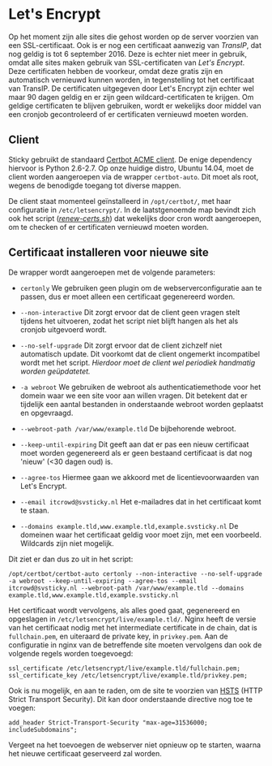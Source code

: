 # Let's Encrypt

Op het moment zijn alle sites die gehost worden op de server voorzien van een SSL-certificaat. Ook is er nog een certificaat aanwezig van *TransIP*, dat nog geldig is tot 6 september 2016. Deze is echter niet meer in gebruik, omdat alle sites maken gebruik van SSL-certificaten van *Let's Encrypt*. Deze certificaten hebben de voorkeur, omdat deze gratis zijn en automatisch vernieuwd kunnen worden, in tegenstelling tot het certificaat van TransIP. De certificaten uitgegeven door Let's Encrypt zijn echter wel maar 90 dagen geldig en er zijn geen wildcard-certificaten te krijgen. Om geldige certificaten te blijven gebruiken, wordt er wekelijks door middel van een cronjob gecontroleerd of er certificaten vernieuwd moeten worden.

## Client

Sticky gebruikt de standaard [Certbot ACME client](https://github.com/certbot/certbot). De enige dependency hiervoor is Python 2.6-2.7. Op onze huidige distro, Ubuntu 14.04, moet de client worden aangeroepen via de wrapper `certbot-auto`. Dit moet als root, wegens de benodigde toegang tot diverse mappen.

De client staat momenteel geïnstalleerd in `/opt/certbot/`, met haar configuratie in `/etc/letsencrypt/`. In de laatstgenoemde map bevindt zich ook het script (*[renew-certs.sh](../conf/renew-certs.md)*) dat wekelijks door cron wordt aangeroepen, om te checken of er certificaten vernieuwd moeten worden.

## Certificaat installeren voor nieuwe site

De wrapper wordt aangeroepen met de volgende parameters:

* `certonly` We gebruiken geen plugin om de webserverconfiguratie aan te passen, dus er moet alleen een certificaat gegenereerd worden.
* `--non-interactive` Dit zorgt ervoor dat de client geen vragen stelt tijdens het uitvoeren, zodat het script niet blijft hangen als het als cronjob uitgevoerd wordt.
* `--no-self-upgrade` Dit zorgt ervoor dat de client zichzelf niet automatisch update. Dit voorkomt dat de client ongemerkt incompatibel wordt met het script. _Hierdoor moet de client wel periodiek handmatig worden geüpdatetet._
* `-a webroot` We gebruiken de webroot als authenticatiemethode voor het domein waar we een site voor aan willen vragen. Dit betekent dat er tijdelijk een aantal bestanden in onderstaande webroot worden geplaatst en opgevraagd.
* `--webroot-path /var/www/example.tld` De bijbehorende webroot.
* `--keep-until-expiring` Dit geeft aan dat er pas een nieuw certificaat moet worden gegenereerd als er geen bestaand certificaat is dat nog 'nieuw' (<30 dagen oud) is.
* `--agree-tos` Hiermee gaan we akkoord met de licentievoorwaarden van Let's Encrypt.
* `--email itcrowd@svsticky.nl` Het e-mailadres dat in het certificaat komt te staan.

* `--domains example.tld,www.example.tld,example.svsticky.nl` De domeinen waar het certificaat geldig voor moet zijn, met een voorbeeld. Wildcards zijn niet mogelijk.

Dit ziet er dan dus zo uit in het script:

`/opt/certbot/certbot-auto certonly --non-interactive --no-self-upgrade -a webroot --keep-until-expiring --agree-tos --email itcrowd@svsticky.nl --webroot-path /var/www/example.tld --domains example.tld,www.example.tld,example.svsticky.nl`

Het certificaat wordt vervolgens, als alles goed gaat, gegenereerd en opgeslagen in `/etc/letsencrypt/live/example.tld/`. Nginx heeft de versie van het certificaat nodig met het intermediate certificate in de chain, dat is `fullchain.pem`, en uiteraard de private key, in `privkey.pem`. Aan de configuratie in nginx van de betreffende site moeten vervolgens dan ook de volgende regels worden toegevoegd:

	ssl_certificate /etc/letsencrypt/live/example.tld/fullchain.pem;
	ssl_certificate_key /etc/letsencrypt/live/example.tld/privkey.pem;

Ook is nu mogelijk, en aan te raden, om de site te voorzien van [HSTS](https://en.wikipedia.org/wiki/HTTP_Strict_Transport_Security) (HTTP Strict Transport Security). Dit kan door onderstaande directive nog toe te voegen:

	add_header Strict-Transport-Security "max-age=31536000; includeSubdomains";

Vergeet na het toevoegen de webserver niet opnieuw op te starten, waarna het nieuwe certificaat geserveerd zal worden.
